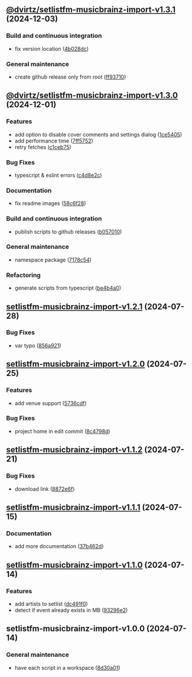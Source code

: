 ## [@dvirtz/setlistfm-musicbrainz-import-v1.3.1](https://github.com/dvirtz/musicbrainz-scripts/compare/@dvirtz/setlistfm-musicbrainz-import-v1.3.0...@dvirtz/setlistfm-musicbrainz-import-v1.3.1) (2024-12-03)


### Build and continuous integration

* fix version location ([4b028dc](https://github.com/dvirtz/musicbrainz-scripts/commit/4b028dcc19eca106d67a1c6eb15643e03ea9ecc5))


### General maintenance

* create github release only from root ([ff93710](https://github.com/dvirtz/musicbrainz-scripts/commit/ff9371069d008be91b4d8ac156b7e3a473875474))

## [@dvirtz/setlistfm-musicbrainz-import-v1.3.0](https://github.com/dvirtz/musicbrainz-scripts/compare/@dvirtz/setlistfm-musicbrainz-import-v1.2.1...@dvirtz/setlistfm-musicbrainz-import-v1.3.0) (2024-12-01)


### Features

* add option to disable cover comments and settings dialog ([1ce5405](https://github.com/dvirtz/musicbrainz-scripts/commit/1ce54054a132647391c56870de57aefda285a847))
* add performance time ([7ff5752](https://github.com/dvirtz/musicbrainz-scripts/commit/7ff5752d52dc603fa26610f4a6c30c7216196562))
* retry fetches ([c1ceb75](https://github.com/dvirtz/musicbrainz-scripts/commit/c1ceb75b66622aa62372812f6bb3929b94de38e4))


### Bug Fixes

* typescript & eslint errors ([c4d8e2c](https://github.com/dvirtz/musicbrainz-scripts/commit/c4d8e2c4d0eed5546da686ffde3dfc241091abe7))


### Documentation

* fix readme images ([58c6f28](https://github.com/dvirtz/musicbrainz-scripts/commit/58c6f28e83b60be100998f95996d242f76107931))


### Build and continuous integration

* publish scripts to github releases ([b057010](https://github.com/dvirtz/musicbrainz-scripts/commit/b057010da9e8e588c5c3c468df2deb9bbcae69bf))


### General maintenance

* namespace package ([7178c54](https://github.com/dvirtz/musicbrainz-scripts/commit/7178c54dde124d84cf75ce3a7f18c44a5329a73b))


### Refactoring

* generate scripts from typescript ([be4b4a0](https://github.com/dvirtz/musicbrainz-scripts/commit/be4b4a045592202b39ef74771690cf07ca3c37b2))

## [setlistfm-musicbrainz-import-v1.2.1](https://github.com/dvirtz/musicbrainz-scripts/compare/setlistfm-musicbrainz-import-v1.2.0...setlistfm-musicbrainz-import-v1.2.1) (2024-07-28)

### Bug Fixes

- var typo ([856a921](https://github.com/dvirtz/musicbrainz-scripts/commit/856a92165f7a769e28f11a50e2da2e3044cd15a8))

## [setlistfm-musicbrainz-import-v1.2.0](https://github.com/dvirtz/musicbrainz-scripts/compare/setlistfm-musicbrainz-import-v1.1.2...setlistfm-musicbrainz-import-v1.2.0) (2024-07-25)

### Features

- add venue support ([5736cdf](https://github.com/dvirtz/musicbrainz-scripts/commit/5736cdf230fb658bb4f589e8eb436548fa106e3e))

### Bug Fixes

- project home in edit commit ([8c4798d](https://github.com/dvirtz/musicbrainz-scripts/commit/8c4798dad55625e775fdb52fab50273dc68f8a66))

## [setlistfm-musicbrainz-import-v1.1.2](https://github.com/dvirtz/musicbrainz-scripts/compare/setlistfm-musicbrainz-import-v1.1.1...setlistfm-musicbrainz-import-v1.1.2) (2024-07-21)

### Bug Fixes

- download link ([8872e6f](https://github.com/dvirtz/musicbrainz-scripts/commit/8872e6f2dbfd7a48e582c2fd99ef23419509fba5))

## [setlistfm-musicbrainz-import-v1.1.1](https://github.com/dvirtz/musicbrainz-scripts/compare/setlistfm-musicbrainz-import-v1.1.0...setlistfm-musicbrainz-import-v1.1.1) (2024-07-15)

### Documentation

- add more documentation ([37b462d](https://github.com/dvirtz/musicbrainz-scripts/commit/37b462d206655b53475b2fae458fd050f1952269))

## [setlistfm-musicbrainz-import-v1.1.0](https://github.com/dvirtz/musicbrainz-scripts/compare/setlistfm-musicbrainz-import-v1.0.0...setlistfm-musicbrainz-import-v1.1.0) (2024-07-14)

### Features

- add artists to setlist ([dc491f0](https://github.com/dvirtz/musicbrainz-scripts/commit/dc491f0e5e87ecfbdbc6d454bc8358339c0bd959))
- detect if event already exists in MB ([93296e2](https://github.com/dvirtz/musicbrainz-scripts/commit/93296e2d1ce8586c5813486368c0db8228f598c4))

## setlistfm-musicbrainz-import-v1.0.0 (2024-07-14)

### General maintenance

- have each script in a workspace ([8d30a01](https://github.com/dvirtz/musicbrainz-scripts/commit/8d30a0164054c0c6bf54c45b8bea8c8e85b60a31))
